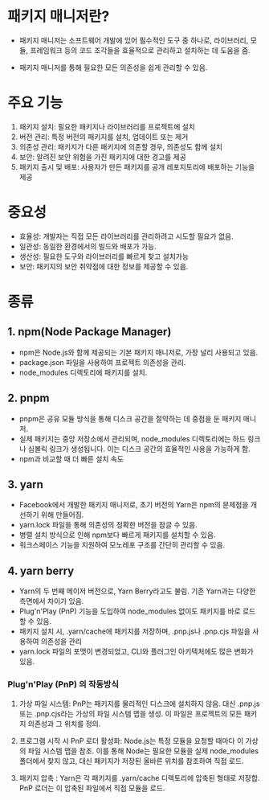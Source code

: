 # 패키지 매니저란?

* 패키지 매니저는 소프트웨어 개발에 있어 필수적인 도구 중 하나로, 라이브러리, 모듈, 프레임워크 등의 코드 조각들을 효율적으로 관리하고 설치하는 데 도움을 줌. 

* 패키지 매니저를 통해 필요한 모든 의존성을 쉽게 관리할 수 있음.

# 주요 기능

1. 패키지 설치: 필요한 패키지나 라이브러리를 프로젝트에 설치
2. 버전 관리: 특정 버전의 패키지를 설치, 업데이트 또는 제거
3. 의존성 관리: 패키지가 다른 패키지에 의존할 경우, 의존성도 함께 설치
4. 보안: 알려진 보안 위험을 가진 패키지에 대한 경고를 제공
5. 패키지 출시 및 배포: 사용자가 만든 패키지를 공개 레포지토리에 배포하는 기능을 제공

# 중요성

* 효율성: 개발자는 직접 모든 라이브러리를 관리하려고 시도할 필요가 없음.
* 일관성: 동일한 환경에서의 빌드와 배포가 가능.
* 생산성: 필요한 도구와 라이브러리를 빠르게 찾고 설치가능
* 보안: 패키지의 보안 취약점에 대한 정보를 제공할 수 있음.

# 종류

## 1. npm(Node Package Manager)

* npm은 Node.js와 함께 제공되는 기본 패키지 매니저로, 가장 널리 사용되고 있음.
* package.json 파일을 사용하여 프로젝트 의존성을 관리.
* node_modules 디렉토리에 패키지를 설치.

## 2. pnpm

* pnpm은 공유 모듈 방식을 통해 디스크 공간을 절약하는 데 중점을 둔 패키지 매니저.
* 실제 패키지는 중앙 저장소에서 관리되며, node_modules 디렉토리에는 하드 링크나 심볼릭 링크가 생성됩니다. 이는 디스크 공간의 효율적인 사용을 가능하게 함.
* npm과 비교할 때 더 빠른 설치 속도

## 3. yarn

* Facebook에서 개발한 패키지 매니저로, 초기 버전의 Yarn은 npm의 문제점을 개선하기 위해 만들어짐.
* yarn.lock 파일을 통해 의존성의 정확한 버전을 잠글 수 있음.
* 병렬 설치 방식으로 인해 npm보다 빠르게 패키지를 설치할 수 있음.
* 워크스페이스 기능을 지원하여 모노레포 구조를 간단히 관리할 수 있음.

## 4. yarn berry

* Yarn의 두 번째 메이저 버전으로, Yarn Berry라고도 불림. 기존 Yarn과는 다양한 측면에서 차이가 있음.
* Plug'n'Play (PnP) 기능을 도입하여 node_modules 없이도 패키지를 바로 로드할 수 있음.
* 패키지 설치 시, .yarn/cache에 패키지를 저장하며, .pnp.js나 .pnp.cjs 파일을 사용하여 의존성을 관리
* yarn.lock 파일의 포맷이 변경되었고, CLI와 플러그인 아키텍처에도 많은 변화가 있음.

### Plug'n'Play (PnP) 의 작동방식

1. 가상 파일 시스템: PnP는 패키지를 물리적인 디스크에 설치하지 않음. 대신 .pnp.js 또는 .pnp.cjs라는 가상의 파일 시스템 맵을 생성. 이 파일은 프로젝트의 모든 패키지 의존성과 그 위치를 정의.

2. 프로그램 시작 시 PnP 로더 활성화: Node.js는 특정 모듈을 요청할 때마다 이 가상의 파일 시스템 맵을 참조. 이를 통해 Node는 필요한 모듈을 실제 node_modules 폴더에서 찾지 않고, 대신 패키지가 저장된 올바른 위치를 참조하여 직접 로드.

3. 패키지 압축 : Yarn은 각 패키지를 .yarn/cache 디렉토리에 압축된 형태로 저장합. PnP 로더는 이 압축된 파일에서 직접 모듈을 로드.